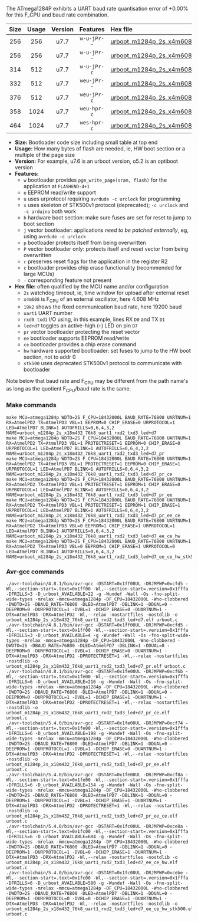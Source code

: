 The ATmega1284P exhibits a UART baud rate quantisation error of +0.00% for this F_CPU and baud rate combination.

|Size|Usage|Version|Features|Hex file|
|:-:|:-:|:-:|:-:|:--|
|256|256|u7.7|`w-u-jPr--`|[urboot_m1284p_2s_x4m608_19k2_uart1_rxd2_txd3_led+d7.hex](https://raw.githubusercontent.com/stefanrueger/urboot.hex/main/mcus/atmega1284p/watchdog_2_s/external_oscillator/%2B4m608000_hz/%2B%2B19k2_baud/uart1_rxd2_txd3/led%2Bd7/urboot_m1284p_2s_x4m608_19k2_uart1_rxd2_txd3_led%2Bd7.hex)|
|256|256|u7.7|`w-u-jPr--`|[urboot_m1284p_2s_x4m608_19k2_uart1_rxd2_txd3_led+d7_pr.hex](https://raw.githubusercontent.com/stefanrueger/urboot.hex/main/mcus/atmega1284p/watchdog_2_s/external_oscillator/%2B4m608000_hz/%2B%2B19k2_baud/uart1_rxd2_txd3/led%2Bd7/urboot_m1284p_2s_x4m608_19k2_uart1_rxd2_txd3_led%2Bd7_pr.hex)|
|314|512|u7.7|`w-u-jPr-c`|[urboot_m1284p_2s_x4m608_19k2_uart1_rxd2_txd3_led+d7_pr_ce.hex](https://raw.githubusercontent.com/stefanrueger/urboot.hex/main/mcus/atmega1284p/watchdog_2_s/external_oscillator/%2B4m608000_hz/%2B%2B19k2_baud/uart1_rxd2_txd3/led%2Bd7/urboot_m1284p_2s_x4m608_19k2_uart1_rxd2_txd3_led%2Bd7_pr_ce.hex)|
|332|512|u7.7|`weu-jPr--`|[urboot_m1284p_2s_x4m608_19k2_uart1_rxd2_txd3_led+d7_pr_ee.hex](https://raw.githubusercontent.com/stefanrueger/urboot.hex/main/mcus/atmega1284p/watchdog_2_s/external_oscillator/%2B4m608000_hz/%2B%2B19k2_baud/uart1_rxd2_txd3/led%2Bd7/urboot_m1284p_2s_x4m608_19k2_uart1_rxd2_txd3_led%2Bd7_pr_ee.hex)|
|376|512|u7.7|`weu-jPr-c`|[urboot_m1284p_2s_x4m608_19k2_uart1_rxd2_txd3_led+d7_pr_ee_ce.hex](https://raw.githubusercontent.com/stefanrueger/urboot.hex/main/mcus/atmega1284p/watchdog_2_s/external_oscillator/%2B4m608000_hz/%2B%2B19k2_baud/uart1_rxd2_txd3/led%2Bd7/urboot_m1284p_2s_x4m608_19k2_uart1_rxd2_txd3_led%2Bd7_pr_ee_ce.hex)|
|358|1024|u7.7|`weu-hpr-c`|[urboot_m1284p_2s_x4m608_19k2_uart1_rxd2_txd3_led+d7_ee_ce_hw.hex](https://raw.githubusercontent.com/stefanrueger/urboot.hex/main/mcus/atmega1284p/watchdog_2_s/external_oscillator/%2B4m608000_hz/%2B%2B19k2_baud/uart1_rxd2_txd3/led%2Bd7/urboot_m1284p_2s_x4m608_19k2_uart1_rxd2_txd3_led%2Bd7_ee_ce_hw.hex)|
|464|1024|u7.7|`wes-hpr-c`|[urboot_m1284p_2s_x4m608_19k2_uart1_rxd2_txd3_led+d7_ee_ce_hw_stk500.hex](https://raw.githubusercontent.com/stefanrueger/urboot.hex/main/mcus/atmega1284p/watchdog_2_s/external_oscillator/%2B4m608000_hz/%2B%2B19k2_baud/uart1_rxd2_txd3/led%2Bd7/urboot_m1284p_2s_x4m608_19k2_uart1_rxd2_txd3_led%2Bd7_ee_ce_hw_stk500.hex)|

- **Size:** Bootloader code size including small table at top end
- **Usage:** How many bytes of flash are needed, ie, HW boot section or a multiple of the page size
- **Version:** For example, u7.6 is an urboot version, o5.2 is an optiboot version
- **Features:**
  + `w` bootloader provides `pgm_write_page(sram, flash)` for the application at `FLASHEND-4+1`
  + `e` EEPROM read/write support
  + `u` uses urprotocol requiring `avrdude -c urclock` for programming
  + `s` uses skeleton of STK500v1 protocol (deprecated); `-c urclock` and `-c arduino` both work
  + `h` hardware boot section: make sure fuses are set for reset to jump to boot section
  + `j` vector bootloader: applications *need to be patched externally*, eg, using `avrdude -c urclock`
  + `p` bootloader protects itself from being overwritten
  + `P` vector bootloader only: protects itself and reset vector from being overwritten
  + `r` preserves reset flags for the application in the register R2
  + `c` bootloader provides chip erase functionality (recommended for large MCUs)
  + `-` corresponding feature not present
- **Hex file:** often qualified by the MCU name and/or configuration
  + `2s` watchdog timeout, ie, time window for upload after external reset
  + `x4m608` is F<sub>CPU</sub> of an external oscillator, here 4.608 MHz
  + `19k2` shows the fixed communication baud rate, here 19200 baud
  + `uart1` UART number
  + `rxd0 txd1` I/O using, in this example, lines RX `D0` and TX `D1`
  + `led+d7` toggles an active-high (`+`) LED on pin `D7`
  + `pr` vector bootloader protecting the reset vector
  + `ee` bootloader supports EEPROM read/write
  + `ce` bootloader provides a chip erase command
  + `hw` hardware supported bootloader: set fuses to jump to the HW boot section, not to addr 0
  + `stk500` uses deprecated STK500v1 protocol to communicate with bootloader


Note below that baud rate and F<sub>CPU</sub> may be different from the path name's as long as the quotient F<sub>CPU</sub>/baud rate is the same.

### Make commands
```
make MCU=atmega1284p WDTO=2S F_CPU=18432000L BAUD_RATE=76800 UARTNUM=1 RX=AtmelPD2 TX=AtmelPD3 VBL=1 EEPROM=0 CHIP_ERASE=0 URPROTOCOL=1 LED=AtmelPD7 BLINK=1 AUTOFRILLS=0,6,4,3,2 NAME=urboot_m1284p_2s_x18m432_76k8_uart1_rxd2_txd3_led+d7
make MCU=atmega1284p WDTO=2S F_CPU=18432000L BAUD_RATE=76800 UARTNUM=1 RX=AtmelPD2 TX=AtmelPD3 VBL=1 PROTECTRESET=1 EEPROM=0 CHIP_ERASE=0 URPROTOCOL=1 LED=AtmelPD7 BLINK=1 AUTOFRILLS=0,6,4,3,2 NAME=urboot_m1284p_2s_x18m432_76k8_uart1_rxd2_txd3_led+d7_pr
make MCU=atmega1284p WDTO=2S F_CPU=18432000L BAUD_RATE=76800 UARTNUM=1 RX=AtmelPD2 TX=AtmelPD3 VBL=1 PROTECTRESET=1 EEPROM=0 CHIP_ERASE=1 URPROTOCOL=1 LED=AtmelPD7 BLINK=1 AUTOFRILLS=0,6,4,3,2 NAME=urboot_m1284p_2s_x18m432_76k8_uart1_rxd2_txd3_led+d7_pr_ce
make MCU=atmega1284p WDTO=2S F_CPU=18432000L BAUD_RATE=76800 UARTNUM=1 RX=AtmelPD2 TX=AtmelPD3 VBL=1 PROTECTRESET=1 EEPROM=1 CHIP_ERASE=0 URPROTOCOL=1 LED=AtmelPD7 BLINK=1 AUTOFRILLS=0,6,4,3,2 NAME=urboot_m1284p_2s_x18m432_76k8_uart1_rxd2_txd3_led+d7_pr_ee
make MCU=atmega1284p WDTO=2S F_CPU=18432000L BAUD_RATE=76800 UARTNUM=1 RX=AtmelPD2 TX=AtmelPD3 VBL=1 PROTECTRESET=1 EEPROM=1 CHIP_ERASE=1 URPROTOCOL=1 LED=AtmelPD7 BLINK=1 AUTOFRILLS=0,6,4,3,2 NAME=urboot_m1284p_2s_x18m432_76k8_uart1_rxd2_txd3_led+d7_pr_ee_ce
make MCU=atmega1284p WDTO=2S F_CPU=18432000L BAUD_RATE=76800 UARTNUM=1 RX=AtmelPD2 TX=AtmelPD3 VBL=0 EEPROM=1 CHIP_ERASE=1 URPROTOCOL=1 LED=AtmelPD7 BLINK=1 AUTOFRILLS=0,6,4,3,2 NAME=urboot_m1284p_2s_x18m432_76k8_uart1_rxd2_txd3_led+d7_ee_ce_hw
make MCU=atmega1284p WDTO=2S F_CPU=18432000L BAUD_RATE=76800 UARTNUM=1 RX=AtmelPD2 TX=AtmelPD3 VBL=0 EEPROM=1 CHIP_ERASE=1 URPROTOCOL=0 LED=AtmelPD7 BLINK=1 AUTOFRILLS=0,6,4,3,2 NAME=urboot_m1284p_2s_x18m432_76k8_uart1_rxd2_txd3_led+d7_ee_ce_hw_stk500
```

### Avr-gcc commands
```
./avr-toolchain/4.8.1/bin/avr-gcc -DSTART=0x1ff00UL -DRJMPWP=0xcfd5 -Wl,--section-start=.text=0x1ff00 -Wl,--section-start=.version=0x1fffa -DFRILLS=3 -D_urboot_AVAILABLE=22 -g -Wundef -Wall -Os -fno-split-wide-types -mrelax -mmcu=atmega1284p -DF_CPU=18432000L -Wno-clobbered -DWDTO=2S -DBAUD_RATE=76800 -DLED=AtmelPD7 -DBLINK=1 -DDUAL=0 -DEEPROM=0 -DURPROTOCOL=1 -DVBL=1 -DCHIP_ERASE=0 -DUARTNUM=1 -DTX=AtmelPD3 -DRX=AtmelPD2 -Wl,--relax -nostartfiles -nostdlib -o urboot_m1284p_2s_x18m432_76k8_uart1_rxd2_txd3_led+d7.elf urboot.c
./avr-toolchain/4.8.1/bin/avr-gcc -DSTART=0x1ff00UL -DRJMPWP=0xcfd5 -Wl,--section-start=.text=0x1ff00 -Wl,--section-start=.version=0x1fffa -DFRILLS=3 -D_urboot_AVAILABLE=4 -g -Wundef -Wall -Os -fno-split-wide-types -mrelax -mmcu=atmega1284p -DF_CPU=18432000L -Wno-clobbered -DWDTO=2S -DBAUD_RATE=76800 -DLED=AtmelPD7 -DBLINK=1 -DDUAL=0 -DEEPROM=0 -DURPROTOCOL=1 -DVBL=1 -DCHIP_ERASE=0 -DUARTNUM=1 -DTX=AtmelPD3 -DRX=AtmelPD2 -DPROTECTRESET=1 -Wl,--relax -nostartfiles -nostdlib -o urboot_m1284p_2s_x18m432_76k8_uart1_rxd2_txd3_led+d7_pr.elf urboot.c
./avr-toolchain/4.8.1/bin/avr-gcc -DSTART=0x1fe00UL -DRJMPWP=0xcf6b -Wl,--section-start=.text=0x1fe00 -Wl,--section-start=.version=0x1fffa -DFRILLS=6 -D_urboot_AVAILABLE=216 -g -Wundef -Wall -Os -fno-split-wide-types -mrelax -mmcu=atmega1284p -DF_CPU=18432000L -Wno-clobbered -DWDTO=2S -DBAUD_RATE=76800 -DLED=AtmelPD7 -DBLINK=1 -DDUAL=0 -DEEPROM=0 -DURPROTOCOL=1 -DVBL=1 -DCHIP_ERASE=1 -DUARTNUM=1 -DTX=AtmelPD3 -DRX=AtmelPD2 -DPROTECTRESET=1 -Wl,--relax -nostartfiles -nostdlib -o urboot_m1284p_2s_x18m432_76k8_uart1_rxd2_txd3_led+d7_pr_ce.elf urboot.c
./avr-toolchain/5.4.0/bin/avr-gcc -DSTART=0x1fe00UL -DRJMPWP=0xcf74 -Wl,--section-start=.text=0x1fe00 -Wl,--section-start=.version=0x1fffa -DFRILLS=6 -D_urboot_AVAILABLE=198 -g -Wundef -Wall -Os -fno-split-wide-types -mrelax -mmcu=atmega1284p -DF_CPU=18432000L -Wno-clobbered -DWDTO=2S -DBAUD_RATE=76800 -DLED=AtmelPD7 -DBLINK=1 -DDUAL=0 -DEEPROM=1 -DURPROTOCOL=1 -DVBL=1 -DCHIP_ERASE=0 -DUARTNUM=1 -DTX=AtmelPD3 -DRX=AtmelPD2 -DPROTECTRESET=1 -Wl,--relax -nostartfiles -nostdlib -o urboot_m1284p_2s_x18m432_76k8_uart1_rxd2_txd3_led+d7_pr_ee.elf urboot.c
./avr-toolchain/5.4.0/bin/avr-gcc -DSTART=0x1fe00UL -DRJMPWP=0xcf8a -Wl,--section-start=.text=0x1fe00 -Wl,--section-start=.version=0x1fffa -DFRILLS=6 -D_urboot_AVAILABLE=154 -g -Wundef -Wall -Os -fno-split-wide-types -mrelax -mmcu=atmega1284p -DF_CPU=18432000L -Wno-clobbered -DWDTO=2S -DBAUD_RATE=76800 -DLED=AtmelPD7 -DBLINK=1 -DDUAL=0 -DEEPROM=1 -DURPROTOCOL=1 -DVBL=1 -DCHIP_ERASE=1 -DUARTNUM=1 -DTX=AtmelPD3 -DRX=AtmelPD2 -DPROTECTRESET=1 -Wl,--relax -nostartfiles -nostdlib -o urboot_m1284p_2s_x18m432_76k8_uart1_rxd2_txd3_led+d7_pr_ee_ce.elf urboot.c
./avr-toolchain/5.4.0/bin/avr-gcc -DSTART=0x1fc00UL -DRJMPWP=0xce8a -Wl,--section-start=.text=0x1fc00 -Wl,--section-start=.version=0x1fffa -DFRILLS=6 -D_urboot_AVAILABLE=684 -g -Wundef -Wall -Os -fno-split-wide-types -mrelax -mmcu=atmega1284p -DF_CPU=18432000L -Wno-clobbered -DWDTO=2S -DBAUD_RATE=76800 -DLED=AtmelPD7 -DBLINK=1 -DDUAL=0 -DEEPROM=1 -DURPROTOCOL=1 -DVBL=0 -DCHIP_ERASE=1 -DUARTNUM=1 -DTX=AtmelPD3 -DRX=AtmelPD2 -Wl,--relax -nostartfiles -nostdlib -o urboot_m1284p_2s_x18m432_76k8_uart1_rxd2_txd3_led+d7_ee_ce_hw.elf urboot.c
./avr-toolchain/5.4.0/bin/avr-gcc -DSTART=0x1fc00UL -DRJMPWP=0xcebe -Wl,--section-start=.text=0x1fc00 -Wl,--section-start=.version=0x1fffa -DFRILLS=6 -D_urboot_AVAILABLE=580 -g -Wundef -Wall -Os -fno-split-wide-types -mrelax -mmcu=atmega1284p -DF_CPU=18432000L -Wno-clobbered -DWDTO=2S -DBAUD_RATE=76800 -DLED=AtmelPD7 -DBLINK=1 -DDUAL=0 -DEEPROM=1 -DURPROTOCOL=0 -DVBL=0 -DCHIP_ERASE=1 -DUARTNUM=1 -DTX=AtmelPD3 -DRX=AtmelPD2 -Wl,--relax -nostartfiles -nostdlib -o urboot_m1284p_2s_x18m432_76k8_uart1_rxd2_txd3_led+d7_ee_ce_hw_stk500.elf urboot.c
```

